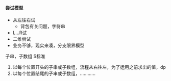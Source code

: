 #### 尝试模型

* 从左往右试
  * 背包有关问题，字符串
* L...R试
* 二维尝试
* 业务不够，现实来凑，分支限界模型



子串，子数组  							S标准

1. 以每个位置开头的子串或子数组，流程从右往左，为了运用之前求出的值，dp
2. 以每个位置结尾的子串或子数组，............